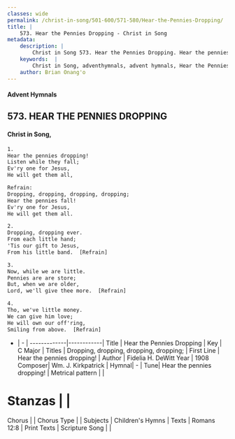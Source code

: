 ```yaml
---
classes: wide
permalink: /christ-in-song/501-600/571-580/Hear-the-Pennies-Dropping/
title: |
    573. Hear the Pennies Dropping - Christ in Song
metadata:
    description: |
        Christ in Song 573. Hear the Pennies Dropping. Hear the pennies dropping! Listen while they fall; Ev'ry one for Jesus, He will get them all, 
    keywords:  |
        Christ in Song, adventhymnals, advent hymnals, Hear the Pennies Dropping, Hear the pennies dropping!. Dropping, dropping, dropping, dropping;
    author: Brian Onang'o
---
```


#### Advent Hymnals
## 573. HEAR THE PENNIES DROPPING
####  Christ in Song,

```txt
1.
Hear the pennies dropping!
Listen while they fall;
Ev'ry one for Jesus,
He will get them all,

Refrain:
Dropping, dropping, dropping, dropping;
Hear the pennies fall!
Ev'ry one for Jesus,
He will get them all.

2.
Dropping, dropping ever.
From each little hand;
'Tis our gift to Jesus,
From his little band.  [Refrain]

3.
Now, while we are little.
Pennies are are store;
But, when we are older,
Lord, we'll give thee more.  [Refrain]

4.
Tho, we've little money.
We can give him love;
He will own our off'ring,
Smiling from above.  [Refrain]


```

- |   -  |
-------------|------------|
Title | Hear the Pennies Dropping |
Key | C Major |
Titles | Dropping, dropping, dropping, dropping; |
First Line | Hear the pennies dropping! |
Author | Fidelia H. DeWitt
Year | 1908
Composer| Wm. J. Kirkpatrick |
Hymnal|  - |
Tune| Hear the pennies dropping! |
Metrical pattern | |
# Stanzas |  |
Chorus |  |
Chorus Type |  |
Subjects | Children's Hymns |
Texts | Romans 12:8 |
Print Texts | 
Scripture Song |  |
    
